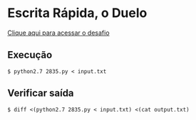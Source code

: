 # Escrita Rápida, o Duelo
[Clique aqui para acessar o desafio](https://www.urionlinejudge.com.br/judge/pt/problems/view/2835)

## Execução
```
$ python2.7 2835.py < input.txt
```

## Verificar saída
```
$ diff <(python2.7 2835.py < input.txt) <(cat output.txt)
```